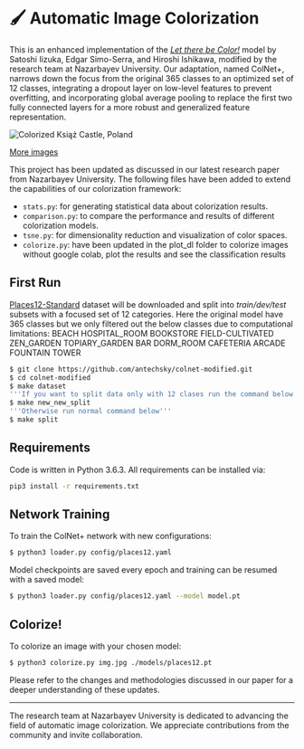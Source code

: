# 🖌️ Automatic Image Colorization

This is an enhanced implementation of the [_Let there be Color!_](http://iizuka.cs.tsukuba.ac.jp/projects/colorization/en/) model by Satoshi Iizuka, Edgar Simo-Serra, and Hiroshi Ishikawa, modified by the research team at Nazarbayev University. Our adaptation, named ColNet+, narrows down the focus from the original 365 classes to an optimized set of 12 classes, integrating a dropout layer on low-level features to prevent overfitting, and incorporating global average pooling to replace the first two fully connected layers for a more robust and generalized feature representation.

![Colorized Książ Castle, Poland](colorized/ksiaz-castle.png "Colorized Książ Castle, Poland")

[More images](colorized/colorized.md)

This project has been updated as discussed in our latest research paper from Nazarbayev University. The following files have been added to extend the capabilities of our colorization framework:

- `stats.py`: for generating statistical data about colorization results.
- `comparison.py`: to compare the performance and results of different colorization models.
- `tsne.py`: for dimensionality reduction and visualization of color spaces.
- `colorize.py`: have been updated in the plot_dl folder to colorize images without google colab, plot the results and see the classification results   
## First Run

[Places12-Standard](http://places365.csail.mit.edu/download.html) dataset will be downloaded and split into _train/dev/test_ subsets with a focused set of 12 categories. Here the original model have 365 classes but we only filtered out the below classes due to computational limitations:
BEACH
HOSPITAL_ROOM
BOOKSTORE
FIELD-CULTIVATED
ZEN_GARDEN
TOPIARY_GARDEN
BAR
DORM_ROOM
CAFETERIA
ARCADE
FOUNTAIN
TOWER

```bash
$ git clone https://github.com/antechsky/colnet-modified.git
$ cd colnet-modified
$ make dataset
'''If you want to split data only with 12 clases run the command below''':
$ make new_new_split 
'''Otherwise run normal command below''' 
$ make split
```

## Requirements

Code is written in Python 3.6.3. All requirements can be installed via:

```bash
pip3 install -r requirements.txt
```

## Network Training

To train the ColNet+ network with new configurations:

```bash
$ python3 loader.py config/places12.yaml
```

Model checkpoints are saved every epoch and training can be resumed with a saved model:

```bash
$ python3 loader.py config/places12.yaml --model model.pt
```

## Colorize!

To colorize an image with your chosen model:

```bash
$ python3 colorize.py img.jpg ./models/places12.pt
```

Please refer to the changes and methodologies discussed in our paper for a deeper understanding of these updates.

---

The research team at Nazarbayev University is dedicated to advancing the field of automatic image colorization. We appreciate contributions from the community and invite collaboration. 
